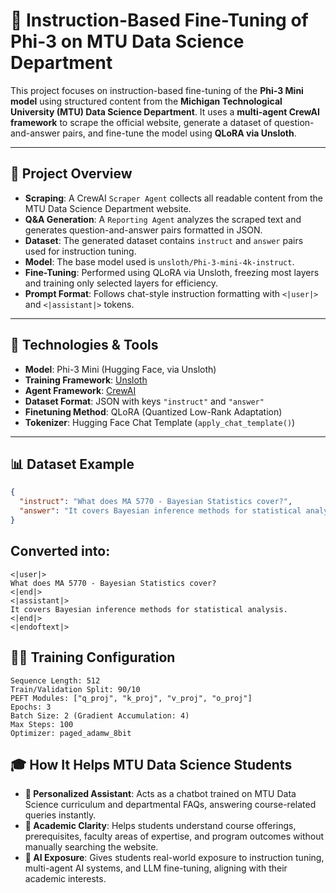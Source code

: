 # 🧠 Instruction-Based Fine-Tuning of Phi-3 on MTU Data Science Department

This project focuses on instruction-based fine-tuning of the **Phi-3 Mini model** using structured content from the **Michigan Technological University (MTU) Data Science Department**. It uses a **multi-agent CrewAI framework** to scrape the official website, generate a dataset of question-and-answer pairs, and fine-tune the model using **QLoRA via Unsloth**.

---

## 🚀 Project Overview

- **Scraping**: A CrewAI `Scraper Agent` collects all readable content from the MTU Data Science Department website.
- **Q&A Generation**: A `Reporting Agent` analyzes the scraped text and generates question-and-answer pairs formatted in JSON.
- **Dataset**: The generated dataset contains `instruct` and `answer` pairs used for instruction tuning.
- **Model**: The base model used is `unsloth/Phi-3-mini-4k-instruct`.
- **Fine-Tuning**: Performed using QLoRA via Unsloth, freezing most layers and training only selected layers for efficiency.
- **Prompt Format**: Follows chat-style instruction formatting with `<|user|>` and `<|assistant|>` tokens.

---

## 🧰 Technologies & Tools

- **Model**: Phi-3 Mini (Hugging Face, via Unsloth)
- **Training Framework**: [Unsloth](https://github.com/unslothai/unsloth)
- **Agent Framework**: [CrewAI](https://github.com/joaomdmoura/crewAI)
- **Dataset Format**: JSON with keys `"instruct"` and `"answer"`
- **Finetuning Method**: QLoRA (Quantized Low-Rank Adaptation)
- **Tokenizer**: Hugging Face Chat Template (`apply_chat_template()`)

---

## 📊 Dataset Example

```json
{
  "instruct": "What does MA 5770 - Bayesian Statistics cover?",
  "answer": "It covers Bayesian inference methods for statistical analysis."
}

```
## Converted into:

```
<|user|>
What does MA 5770 - Bayesian Statistics cover?
<|end|>
<|assistant|>
It covers Bayesian inference methods for statistical analysis.
<|end|>
<|endoftext|>

```

## 🏋️‍♂️ Training Configuration
```
Sequence Length: 512
Train/Validation Split: 90/10
PEFT Modules: ["q_proj", "k_proj", "v_proj", "o_proj"]
Epochs: 3
Batch Size: 2 (Gradient Accumulation: 4)
Max Steps: 100
Optimizer: paged_adamw_8bit

```

## 🎓 How It Helps MTU Data Science Students

- **📘 Personalized Assistant**: Acts as a chatbot trained on MTU Data Science curriculum and departmental FAQs, answering course-related queries instantly.
- **🎯 Academic Clarity**: Helps students understand course offerings, prerequisites, faculty areas of expertise, and program outcomes without manually searching the website.
- **🧠 AI Exposure**: Gives students real-world exposure to instruction tuning, multi-agent AI systems, and LLM fine-tuning, aligning with their academic interests.
